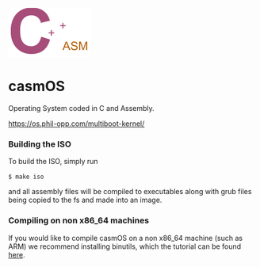 <img src="casmos-logo.png" alt="casmOS Logo"></img>

# casmOS
Operating System coded in C and Assembly.

https://os.phil-opp.com/multiboot-kernel/

### Building the ISO

To build the ISO, simply run

```
$ make iso
```

and all assembly files will be compiled to executables along with grub files being copied to the fs and made into an image.

### Compiling on non x86_64 machines

If you would like to compile casmOS on a non x86_64 machine (such as ARM) we recommend installing binutils, which the tutorial can be found [here](https://os.phil-opp.com/cross-compile-binutils/).
